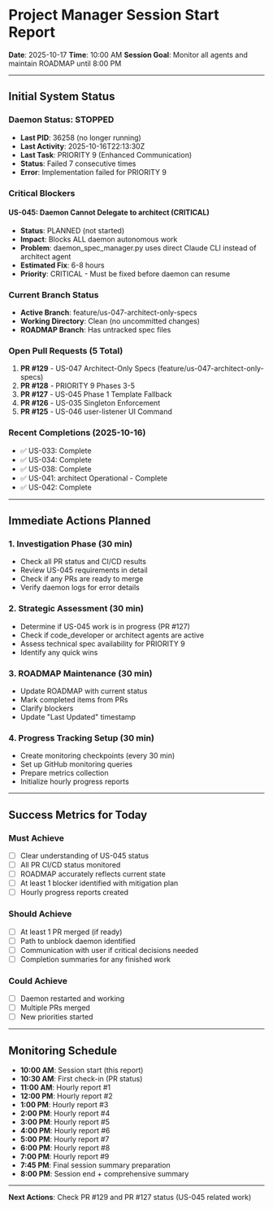 # Project Manager Session Start Report
**Date**: 2025-10-17
**Time**: 10:00 AM
**Session Goal**: Monitor all agents and maintain ROADMAP until 8:00 PM

---

## Initial System Status

### Daemon Status: STOPPED
- **Last PID**: 36258 (no longer running)
- **Last Activity**: 2025-10-16T22:13:30Z
- **Last Task**: PRIORITY 9 (Enhanced Communication)
- **Status**: Failed 7 consecutive times
- **Error**: Implementation failed for PRIORITY 9

### Critical Blockers

#### US-045: Daemon Cannot Delegate to architect (CRITICAL)
- **Status**: PLANNED (not started)
- **Impact**: Blocks ALL daemon autonomous work
- **Problem**: daemon_spec_manager.py uses direct Claude CLI instead of architect agent
- **Estimated Fix**: 6-8 hours
- **Priority**: CRITICAL - Must be fixed before daemon can resume

### Current Branch Status
- **Active Branch**: feature/us-047-architect-only-specs
- **Working Directory**: Clean (no uncommitted changes)
- **ROADMAP Branch**: Has untracked spec files

### Open Pull Requests (5 Total)
1. **PR #129** - US-047 Architect-Only Specs (feature/us-047-architect-only-specs)
2. **PR #128** - PRIORITY 9 Phases 3-5
3. **PR #127** - US-045 Phase 1 Template Fallback
4. **PR #126** - US-035 Singleton Enforcement
5. **PR #125** - US-046 user-listener UI Command

### Recent Completions (2025-10-16)
- ✅ US-033: Complete
- ✅ US-034: Complete
- ✅ US-038: Complete
- ✅ US-041: architect Operational - Complete
- ✅ US-042: Complete

---

## Immediate Actions Planned

### 1. Investigation Phase (30 min)
- Check all PR status and CI/CD results
- Review US-045 requirements in detail
- Check if any PRs are ready to merge
- Verify daemon logs for error details

### 2. Strategic Assessment (30 min)
- Determine if US-045 work is in progress (PR #127)
- Check if code_developer or architect agents are active
- Assess technical spec availability for PRIORITY 9
- Identify any quick wins

### 3. ROADMAP Maintenance (30 min)
- Update ROADMAP with current status
- Mark completed items from PRs
- Clarify blockers
- Update "Last Updated" timestamp

### 4. Progress Tracking Setup (30 min)
- Create monitoring checkpoints (every 30 min)
- Set up GitHub monitoring queries
- Prepare metrics collection
- Initialize hourly progress reports

---

## Success Metrics for Today

### Must Achieve
- [ ] Clear understanding of US-045 status
- [ ] All PR CI/CD status monitored
- [ ] ROADMAP accurately reflects current state
- [ ] At least 1 blocker identified with mitigation plan
- [ ] Hourly progress reports created

### Should Achieve
- [ ] At least 1 PR merged (if ready)
- [ ] Path to unblock daemon identified
- [ ] Communication with user if critical decisions needed
- [ ] Completion summaries for any finished work

### Could Achieve
- [ ] Daemon restarted and working
- [ ] Multiple PRs merged
- [ ] New priorities started

---

## Monitoring Schedule

- **10:00 AM**: Session start (this report)
- **10:30 AM**: First check-in (PR status)
- **11:00 AM**: Hourly report #1
- **12:00 PM**: Hourly report #2
- **1:00 PM**: Hourly report #3
- **2:00 PM**: Hourly report #4
- **3:00 PM**: Hourly report #5
- **4:00 PM**: Hourly report #6
- **5:00 PM**: Hourly report #7
- **6:00 PM**: Hourly report #8
- **7:00 PM**: Hourly report #9
- **7:45 PM**: Final session summary preparation
- **8:00 PM**: Session end + comprehensive summary

---

**Next Actions**: Check PR #129 and PR #127 status (US-045 related work)
